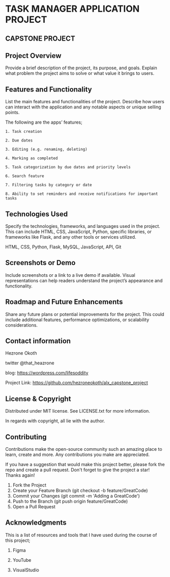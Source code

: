 # TASK MANAGER APPLICATION PROJECT

## CAPSTONE PROJECT

<!--- ## Project Objective

The objective of the capstone project is to create a web development portfolio that demonstrates your skills, projects, and accomplishments. This portfolio will serve as a showcase of your abilities and will be a valuable asset in your web development journey. By completing the capstone project, you will have a comprehensive portfolio that reflects your progress, expertise, and readiness to take on more challenging web development projects. --->

## Project Overview

Provide a brief description of the project, its purpose, and goals. Explain what problem the project aims to solve or what value it brings to users.

## Features and Functionality

List the main features and functionalities of the project. Describe how users can interact with the application and any notable aspects or unique selling points.

The following are the apps’ features;

    1. Task creation

    2. Due dates

    3. Editing (e.g. renaming, deleting)

    4. Marking as completed

    5. Task categorization by due dates and priority levels

    6. Search feature

    7. Filtering tasks by category or date

    8. Ability to set reminders and receive notifications for important tasks

## Technologies Used

Specify the technologies, frameworks, and languages used in the project. This can include HTML, CSS, JavaScript, Python, specific libraries, or frameworks like Flask, and any other tools or services utilized.

HTML, CSS, Python, Flask, MySQL, JavaScript, API, Git

## Screenshots or Demo

Include screenshots or a link to a live demo if available. Visual representations can help readers understand the project’s appearance and functionality.

## Roadmap and Future Enhancements

Share any future plans or potential improvements for the project. This could include additional features, performance optimizations, or scalability considerations.

## Contact information

Hezrone Okoth

twitter @that_heazrone

blog: https://wordpress.com/lifesoddity

Project Link: https://github.com/hezroneokoth/alx_capstone_project

## License & Copyright

Distributed under MIT license. See LICENSE.txt for more information.

In regards with copyright, all lie with the author.

## Contributing

Contributions make the open-source community such an amazing place to learn, create and more. Any contributions you make are appreciated.

If you have a suggestion that would make this project better, please fork the repo and create a pull request. Don't forget to give the project a star! Thanks again!

1. Fork the Project
2. Create your Feature Branch (git checkout -b feature/GreatCode)
3. Commit your Changes (git commit -m 'Adding a GreatCode')
4. Push to the Branch (git push origin feature/GreatCode)
5. Open a Pull Request

## Acknowledgments

This is a list of resources and tools that I have used during the course of this project;

1. Figma

2. YouTube

3. VisualStudio